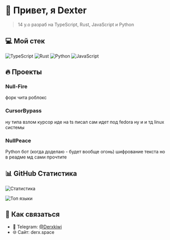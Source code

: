 # 🚀 Привет, я Dexter 

> 14 y.o разраб на TypeScript, Rust, JavaScript и Python

## 💻 Мой стек

![TypeScript](https://img.shields.io/badge/-TypeScript-3178C6?style=flat-square&logo=typescript&logoColor=white)
![Rust](https://img.shields.io/badge/-Rust-000000?style=flat-square&logo=rust&logoColor=white)
![Python](https://img.shields.io/badge/-Python-3776AB?style=flat-square&logo=python&logoColor=white)
![JavaScript](https://img.shields.io/badge/-JavaScript-F7DF1E?style=flat-square&logo=javascript&logoColor=black)

## 🔥 Проекты

### Null-Fire
форк чита роблокс 

### CursorBypass
ну типа взлом курсор иде на ts писал сам идет под fedora ну и и тд linux системы 

### NullPeace
Python бот (когда доделаю - будет вообще огонь) шифрование текста но в реадме мд сами прочтите 

## 📊 GitHub Статистика

![Статистика](https://github-readme-stats.vercel.app/api?username=mirosNOB&show_icons=true&theme=radical)

![Топ языки](https://github-readme-stats.vercel.app/api/top-langs/?username=mirosNOB&layout=compact&theme=radical)

## 📱 Как связаться

- 💬 Telegram: [@Derxkiwi](https://t.me/Derxkiwi)
- 🌐 Сайт: derx.space
